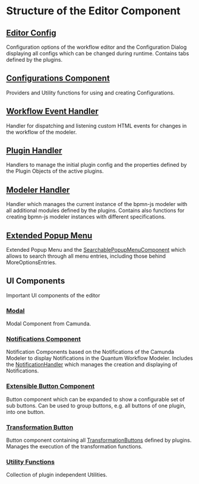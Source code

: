 # Structure of the Editor Component

## [Editor Config](../../../components/bpmn-q/modeler-component/editor/config)
Configuration options of the workflow editor and the Configuration Dialog displaying all configs which can be changed during runtime. Contains tabs defined by
the plugins.

## [Configurations Component](../../../components/bpmn-q/modeler-component/editor/configurations)
Providers and Utility functions for using and creating Configurations.

## [Workflow Event Handler](../../../components/bpmn-q/modeler-component/editor/events)
Handler for dispatching and listening custom HTML events for changes in the workflow of the modeler.

## [Plugin Handler](../../../components/bpmn-q/modeler-component/editor/plugin/)
Handlers to manage the initial plugin config and the properties defined by the Plugin Objects of the active plugins.

## [Modeler Handler](../../../components/bpmn-q/modeler-component/editor/ModelerHandler.js)
Handler which manages the current instance of the bpmn-js modeler with all additional modules defined by the plugins. Contains also functions for
creating bpmn-js modeler instances with different specifications.

## [Extended Popup Menu](../../../components/bpmn-q/modeler-component/editor/popup)
Extended Popup Menu and the [SearchablePopupMenuComponent](../../../components/bpmn-q/modeler-component/editor/popup/SearchablePopupMenuComponent.js)
which allows to search through all menu entries, including those behind MoreOptionsEntries.

## UI Components
Important UI components of the editor

### [Modal](../../../components/bpmn-q/modeler-component/editor/ui/modal/Modal.js)
Modal Component from Camunda.

### [Notifications Component](../../../components/bpmn-q/modeler-component/editor/ui/notifications)
Notification Components based on the Notifications of the Camunda Modeler to display Notifications in the Quantum Workflow Modeler. Includes the [NotificationHandler](../../../components/bpmn-q/modeler-component/editor/ui/notifications/NotificationHandler.js)
which manages the creation and displaying of Notifications.

### [Extensible Button Component](../../../components/bpmn-q/modeler-component/editor/ui/ExtensibleButton.js)
Button component which can be expanded to show a configurable set of sub buttons. Can be used
to group buttons, e.g. all buttons of one plugin, into one button.

### [Transformation Button](../../../components/bpmn-q/modeler-component/editor/ui/TransformationToolbarButton.js)
Button component containing all [TransformationButtons](../../../components/bpmn-q/modeler-component/editor/ui/TransformationButton.js)
defined by plugins. Manages the execution of the transformation functions.

### [Utility Functions](../../../components/bpmn-q/modeler-component/editor/util)
Collection of plugin independent Utilities.